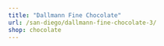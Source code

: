 ```yaml
---
title: "Dallmann Fine Chocolate"
url: /san-diego/dallmann-fine-chocolate-3/
shop: chocolate
---
```

